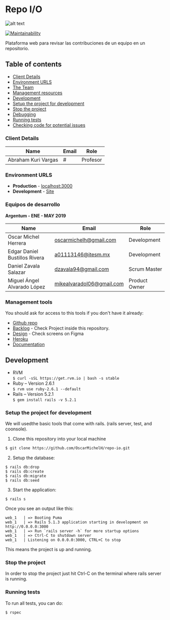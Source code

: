 # Repo I/O
![alt text](https://publicdomainvectors.org/photos/warszawianka_Cabbage.png)

[![Maintainability](Link)](#)

Plataforma web para revisar las contribuciones de un equipo en un repositorio.

## Table of contents

* [Client Details](#client-details)
* [Environment URLS](#environment-urls)
* [The Team](#team)
* [Management resources](#management-resources)
* [Development](#development)
* [Setup the project for development](#setup-the-project-for-development)
* [Stop the project](#stop-the-project)
* [Debugging](#debugging)
* [Running tests](#running-tests)
* [Checking code for potential issues](#checking-code-for-potential-issues)


### Client Details

| Name               	    | Email             | Role                |
| ------------------------- | ----------------- | ------------------  |
|  Abraham Kuri Vargas | # | Profesor  |


### Environment URLS

* **Production** - [localhost:3000](localhost:3000)
* **Development** - [Site](#)

### Equipos de desarrollo

**Argentum - ENE - MAY 2019**

| Name           				| Email             		| Role        |
| ---------------------------- 	| ------------------------- | ----------- |
| Oscar Michel Herrera 	| oscarmichelh@gmail.com	| Development |
| Edgar Daniel Bustillos Rivera | a01113146@itesm.mx	| Development |
| Daniel Zavala Salazar | dzavala94@gmail.com	| Scrum Master |
| Miguel Ángel Alvarado López| mikealvaradol06@gmail.com | Product Owner |

### Management tools

You should ask for access to this tools if you don't have it already:

* [Github repo](https://github.com/OscarMichelH/repo-io)
* [Backlog](#) - Check Project inside this repository.
* [Design](https://www.figma.com/file/GTQAIFCEgER9sN2ExVILzxMK/integrador?node-id=0%3A1) - Check screens on Figma
* [Heroku](#) 
* [Documentation](https://drive.google.com/drive/folders/1K7-i7_sWDcglDcQIgT5MQqzg0uxiZcvg?usp=sharing)

## Development
* RVM
\
`$ curl -sSL https://get.rvm.io | bash -s stable`
* Ruby – Version 2.6.1
\
`$ rvm use ruby-2.6.1 --default`
* Rails – Version 5.2.1
\
`$ gem install rails -v 5.2.1`

### Setup the project for development

We will usedthe basic tools that come with rails. (rails server, test, and coonsole).

1. Clone this repository into your local machine

```bash
$ git clone https://github.com/OscarMichelH/repo-io.git
```

2. Setup the database:
```
$ rails db:drop
$ rails db:create
$ rails db:migrate
$ rails db:seed
```

3. Start the application:

```
$ rails s
```

Once you see an output like this:

```
web_1   | => Booting Puma
web_1   | => Rails 5.1.3 application starting in development on http://0.0.0.0:3000
web_1   | => Run `rails server -h` for more startup options
web_1   | => Ctrl-C to shutdown server
web_1   | Listening on 0.0.0.0:3000, CTRL+C to stop
```

This means the project is up and running.

### Stop the project

In order to stop the project just hit Ctrl-C on the terminal where rails server is running.

### Running tests

To run all tests, you can do:

```
$ rspec 
```
